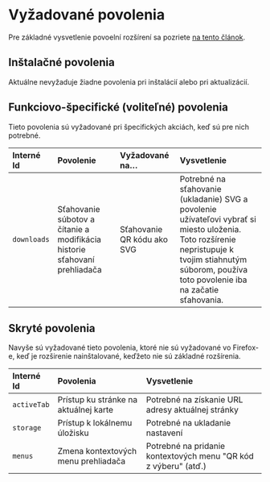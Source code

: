 # Vyžadované povolenia

Pre základné vysvetlenie povoelní rozšírení sa pozriete [na tento článok](https://support.mozilla.org/kb/permission-request-messages-firefox-extensions).

## Inštalačné povolenia

Aktuálne nevyžaduje žiadne povolenia pri inštalácií alebo pri aktualizácií.

## Funkciovo-špecifické (voliteľné) povolenia

Tieto povolenia sú vyžadované pri špecifických akciách, keď sú pre nich potrebné.

| Interné Id | Povolenie                                                        | Vyžadované na…              | Vysvetlenie                                                                                                                                                                                       |
|:------------|:------------------------------------------------------------------|:---------------------------|:--------------------------------------------------------------------------------------------------------------------------------------------------------------------------------------------------|
| `downloads` | Sťahovanie súbotov a čítanie a modifikácia historie sťahovaní prehliadača | Sťahovanie QR kódu ako SVG | Potrebné na sťahovanie (ukladanie) SVG a povolenie užívateľovi vybrať si miesto uloženia. Toto rozšírenie nepristupuje k tvojim stiahnutým súborom, používa toto povolenie iba na začatie sťahovania. |

## Skryté povolenia
Navyše sú vyžadované tieto povolenia, ktoré nie sú vyžadované vo Firefox-e, keď je rozširenie nainštalované, keďžeto nie sú základné rozšírenia.

| Interné Id | Povolenia                   | Vysvetlenie                                                       |
|:------------|:-----------------------------|:------------------------------------------------------------------|
| `activeTab` | Prístup ku stránke na aktuálnej karte   | Potrebné na získanie URL adresy aktuálnej stránky | 
| `storage`   | Prístup k lokálnemu úložisku        | Potrebné na ukladanie nastavení                                        |
| `menus`     | Zmena kontextových menu prehliadača | Potrebné na pridanie kontextových menu "QR kód z výberu" (atď.)   |
